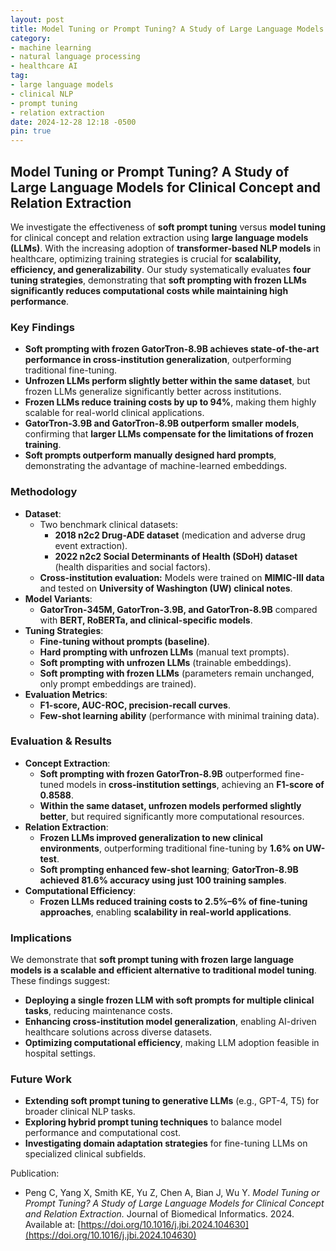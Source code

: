```yaml
---
layout: post
title: Model Tuning or Prompt Tuning? A Study of Large Language Models for Clinical Concept and Relation Extraction
category:
- machine learning
- natural language processing
- healthcare AI
tag:
- large language models
- clinical NLP
- prompt tuning
- relation extraction
date: 2024-12-28 12:18 -0500
pin: true
---
```


## Model Tuning or Prompt Tuning? A Study of Large Language Models for Clinical Concept and Relation Extraction

We investigate the effectiveness of **soft prompt tuning** versus **model tuning** for clinical concept and relation extraction using **large language models (LLMs)**. With the increasing adoption of **transformer-based NLP models** in healthcare, optimizing training strategies is crucial for **scalability, efficiency, and generalizability**. Our study systematically evaluates **four tuning strategies**, demonstrating that **soft prompting with frozen LLMs significantly reduces computational costs while maintaining high performance**.

### Key Findings
- **Soft prompting with frozen GatorTron-8.9B achieves state-of-the-art performance in cross-institution generalization**, outperforming traditional fine-tuning.
- **Unfrozen LLMs perform slightly better within the same dataset**, but frozen LLMs generalize significantly better across institutions.
- **Frozen LLMs reduce training costs by up to 94%**, making them highly scalable for real-world clinical applications.
- **GatorTron-3.9B and GatorTron-8.9B outperform smaller models**, confirming that **larger LLMs compensate for the limitations of frozen training**.
- **Soft prompts outperform manually designed hard prompts**, demonstrating the advantage of machine-learned embeddings.

### Methodology
- **Dataset**:
  - Two benchmark clinical datasets:
    - **2018 n2c2 Drug-ADE dataset** (medication and adverse drug event extraction).
    - **2022 n2c2 Social Determinants of Health (SDoH) dataset** (health disparities and social factors).
  - **Cross-institution evaluation:** Models were trained on **MIMIC-III data** and tested on **University of Washington (UW) clinical notes**.
- **Model Variants**:
  - **GatorTron-345M, GatorTron-3.9B, and GatorTron-8.9B** compared with **BERT, RoBERTa, and clinical-specific models**.
- **Tuning Strategies**:
  - **Fine-tuning without prompts (baseline)**.
  - **Hard prompting with unfrozen LLMs** (manual text prompts).
  - **Soft prompting with unfrozen LLMs** (trainable embeddings).
  - **Soft prompting with frozen LLMs** (parameters remain unchanged, only prompt embeddings are trained).
- **Evaluation Metrics**:
  - **F1-score, AUC-ROC, precision-recall curves**.
  - **Few-shot learning ability** (performance with minimal training data).

### Evaluation & Results
- **Concept Extraction**:
  - **Soft prompting with frozen GatorTron-8.9B** outperformed fine-tuned models in **cross-institution settings**, achieving an **F1-score of 0.8588**.
  - **Within the same dataset, unfrozen models performed slightly better**, but required significantly more computational resources.
- **Relation Extraction**:
  - **Frozen LLMs improved generalization to new clinical environments**, outperforming traditional fine-tuning by **1.6% on UW-test**.
  - **Soft prompting enhanced few-shot learning**; **GatorTron-8.9B achieved 81.6% accuracy using just 100 training samples**.
- **Computational Efficiency**:
  - **Frozen LLMs reduced training costs to 2.5%–6% of fine-tuning approaches**, enabling **scalability in real-world applications**.

### Implications
We demonstrate that **soft prompt tuning with frozen large language models is a scalable and efficient alternative to traditional model tuning**. These findings suggest:
- **Deploying a single frozen LLM with soft prompts for multiple clinical tasks**, reducing maintenance costs.
- **Enhancing cross-institution model generalization**, enabling AI-driven healthcare solutions across diverse datasets.
- **Optimizing computational efficiency**, making LLM adoption feasible in hospital settings.

### Future Work
- **Extending soft prompt tuning to generative LLMs** (e.g., GPT-4, T5) for broader clinical NLP tasks.
- **Exploring hybrid prompt tuning techniques** to balance model performance and computational cost.
- **Investigating domain adaptation strategies** for fine-tuning LLMs on specialized clinical subfields.

Publication:
- Peng C, Yang X, Smith KE, Yu Z, Chen A, Bian J, Wu Y. *Model Tuning or Prompt Tuning? A Study of Large Language Models for Clinical Concept and Relation Extraction.* Journal of Biomedical Informatics. 2024. Available at: [https://doi.org/10.1016/j.jbi.2024.104630](https://doi.org/10.1016/j.jbi.2024.104630)
